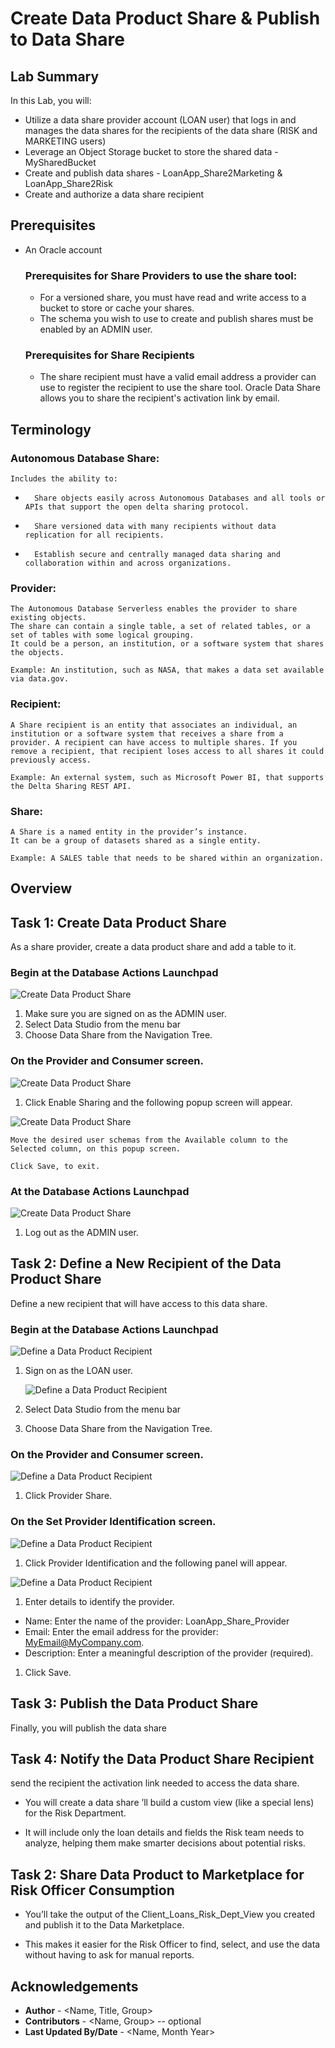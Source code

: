 # Create Data Product Share & Publish to Data Share

## Lab Summary 

In this Lab, you will:
 *  Utilize a data share provider account (LOAN user) that logs in and manages the data shares for the recipients of the data share (RISK and MARKETING users)
 *  Leverage an Object Storage bucket to store the shared data - MySharedBucket
 *  Create and publish data shares - LoanApp_Share2Marketing & LoanApp_Share2Risk
 *  Create and authorize a data share recipient
 
## Prerequisites 

*	An Oracle account

    ### Prerequisites for Share Providers to use the share tool:
    *   For a versioned share, you must have read and write access to a bucket to store or cache your shares.
    *   The schema you wish to use to create and publish shares must be enabled by an ADMIN user. 

    ### Prerequisites for Share Recipients
    *   The share recipient must have a valid email address a provider can use to register the recipient to use the share tool. Oracle Data Share allows you to share the recipient's activation link by email.

## Terminology


### Autonomous Database Share: 
    Includes the ability to:
*       Share objects easily across Autonomous Databases and all tools or APIs that support the open delta sharing protocol.
*       Share versioned data with many recipients without data replication for all recipients.
*       Establish secure and centrally managed data sharing and collaboration within and across organizations.
 
### Provider: 
    The Autonomous Database Serverless enables the provider to share existing objects. 
    The share can contain a single table, a set of related tables, or a set of tables with some logical grouping. 
    It could be a person, an institution, or a software system that shares the objects. 
 
    Example: An institution, such as NASA, that makes a data set available via data.gov.

### Recipient: 
    A Share recipient is an entity that associates an individual, an institution or a software system that receives a share from a provider. A recipient can have access to multiple shares. If you remove a recipient, that recipient loses access to all shares it could previously access. 
 
    Example: An external system, such as Microsoft Power BI, that supports the Delta Sharing REST API.
 
### Share: 
    A Share is a named entity in the provider’s instance. 
    It can be a group of datasets shared as a single entity. 
 
    Example: A SALES table that needs to be shared within an organization.
 
## Overview

## Task 1: Create Data Product Share

As a share provider, create a data product share and add a table to it. 

### Begin at the Database Actions Launchpad

   ![Create Data Product Share](./images/create-data-product-share-1.png "Create Data Product Share")

1.  Make sure you are signed on as the ADMIN user.
1.  Select Data Studio from the menu bar
1.  Choose Data Share from the Navigation Tree. 

### On the Provider and Consumer screen.

   ![Create Data Product Share](./images/create-data-product-share-2.png "Create Data Product Share")

1.  Click Enable Sharing and the following popup screen will appear.

   ![Create Data Product Share](./images/create-data-product-share-3.png "Create Data Product Share")

    Move the desired user schemas from the Available column to the Selected column, on this popup screen.  
    
    Click Save, to exit.

### At the Database Actions Launchpad

   ![Create Data Product Share](./images/create-data-product-share-1.png "Create Data Product Share")

1.  Log out as the ADMIN user.

## Task 2: Define a New Recipient of the Data Product Share

Define a new recipient that will have access to this data share. 

### Begin at the Database Actions Launchpad

   ![Define a Data Product Recipient](./images/define-data-product-share-recipient-1.png "Define a Data Product Recipient")

1.  Sign on as the LOAN user.

    ![Define a Data Product Recipient](./images/define-data-product-share-recipient-2.png "Define a Data Product Recipient")

1.  Select Data Studio from the menu bar
1.  Choose Data Share from the Navigation Tree.

### On the Provider and Consumer screen.

   ![Define a Data Product Recipient](./images/define-data-product-share-recipient-3.png "Define a Data Product Recipient")

1.  Click Provider Share.

### On the Set Provider Identification screen.

   ![Define a Data Product Recipient](./images/define-data-product-share-recipient-4.png "Define a Data Product Recipient")

1.  Click Provider Identification and the following panel will appear.

   ![Define a Data Product Recipient](./images/define-data-product-share-recipient-5.png "Define a Data Product Recipient")

1.  Enter details to identify the provider.
* Name: Enter the name of the provider: LoanApp_Share_Provider
* Email: Enter the email address for the provider: MyEmail@MyCompany.com.
* Description: Enter a meaningful description of the provider (required).
1. Click Save. 


## Task 3: Publish the Data Product Share

Finally, you will publish the data share 

## Task 4: Notify the Data Product Share Recipient

send the recipient the activation link needed to access the data share.


* You will create a data share ’ll build a custom view (like a special lens) for the Risk Department. 

* It will include only the loan details and fields the Risk team needs to analyze, helping them make smarter decisions about potential risks. 

## Task 2: Share Data Product to Marketplace for Risk Officer Consumption

* You’ll take the output of the Client_Loans_Risk_Dept_View you created and publish it to the Data Marketplace. 

* This makes it easier for the Risk Officer to find, select, and use the data without having to ask for manual reports. 

## Acknowledgements
* **Author** - <Name, Title, Group>
* **Contributors** -  <Name, Group> -- optional
* **Last Updated By/Date** - <Name, Month Year>
